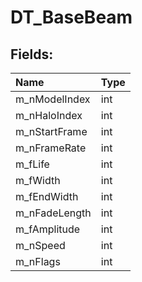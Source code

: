 # DT_BaseBeam

## Fields:

| Name | Type |
| :--- | :--- |
| m_nModelIndex | int |
| m_nHaloIndex | int |
| m_nStartFrame | int |
| m_nFrameRate | int |
| m_fLife | int |
| m_fWidth | int |
| m_fEndWidth | int |
| m_nFadeLength | int |
| m_fAmplitude | int |
| m_nSpeed | int |
| m_nFlags | int |
